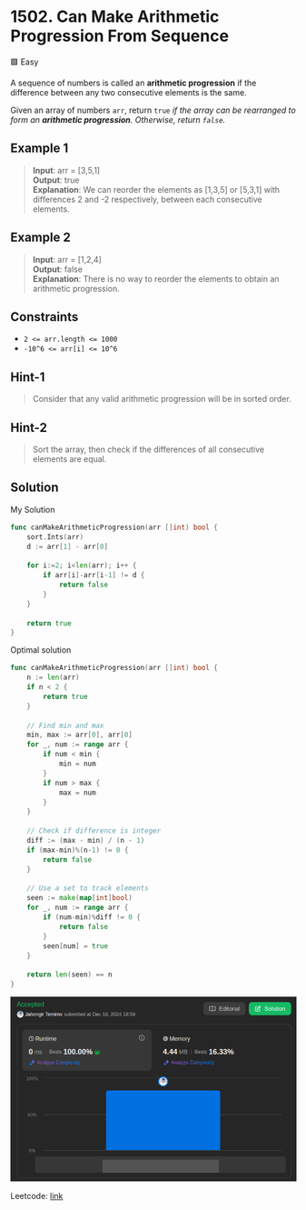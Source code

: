 # 1502. Can Make Arithmetic Progression From Sequence

🟩 Easy

A sequence of numbers is called an **arithmetic progression** if the difference between any two consecutive elements is the same.

Given an array of numbers `arr`, return `true` *if the array can be rearranged to form an **arithmetic progression**. Otherwise, return `false`.*

## Example 1

> **Input**: arr = [3,5,1] \
> **Output**: true \
> **Explanation**: We can reorder the elements as [1,3,5] or [5,3,1] with differences 2 and -2 respectively, between each consecutive elements.

## Example 2

> **Input**: arr = [1,2,4] \
> **Output**: false \
> **Explanation**: There is no way to reorder the elements to obtain an arithmetic progression.

## Constraints

* `2 <= arr.length <= 1000`
* `-10^6 <= arr[i] <= 10^6`

## Hint-1

> Consider that any valid arithmetic progression will be in sorted order.

## Hint-2

> Sort the array, then check if the differences of all consecutive elements are equal.

## Solution

My Solution

```go
func canMakeArithmeticProgression(arr []int) bool {
    sort.Ints(arr)
    d := arr[1] - arr[0]

    for i:=2; i<len(arr); i++ {
        if arr[i]-arr[i-1] != d {
            return false
        }
    }

    return true
}
```

Optimal solution

```go
func canMakeArithmeticProgression(arr []int) bool {
    n := len(arr)
    if n < 2 {
        return true
    }
    
    // Find min and max
    min, max := arr[0], arr[0]
    for _, num := range arr {
        if num < min {
            min = num
        }
        if num > max {
            max = num
        }
    }
    
    // Check if difference is integer
    diff := (max - min) / (n - 1)
    if (max-min)%(n-1) != 0 {
        return false
    }
    
    // Use a set to track elements
    seen := make(map[int]bool)
    for _, num := range arr {
        if (num-min)%diff != 0 {
            return false
        }
        seen[num] = true
    }
    
    return len(seen) == n
}
```

![result](1502.png)

Leetcode: [link](https://leetcode.com/problems/can-make-arithmetic-progression-from-sequence/description)

